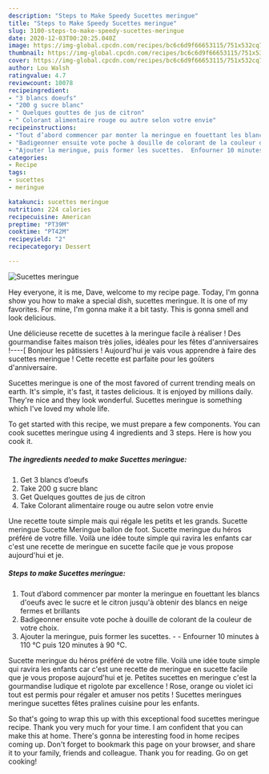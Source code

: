 ```yaml
---
description: "Steps to Make Speedy Sucettes meringue"
title: "Steps to Make Speedy Sucettes meringue"
slug: 3100-steps-to-make-speedy-sucettes-meringue
date: 2020-12-03T00:20:25.040Z
image: https://img-global.cpcdn.com/recipes/bc6c6d9f66653115/751x532cq70/sucettes-meringue-photo-principale-de-la-recette.jpg
thumbnail: https://img-global.cpcdn.com/recipes/bc6c6d9f66653115/751x532cq70/sucettes-meringue-photo-principale-de-la-recette.jpg
cover: https://img-global.cpcdn.com/recipes/bc6c6d9f66653115/751x532cq70/sucettes-meringue-photo-principale-de-la-recette.jpg
author: Lou Walsh
ratingvalue: 4.7
reviewcount: 10078
recipeingredient:
- "3 blancs doeufs"
- "200 g sucre blanc"
- " Quelques gouttes de jus de citron"
- " Colorant alimentaire rouge ou autre selon votre envie"
recipeinstructions:
- "Tout d’abord commencer par monter la meringue en fouettant les blancs d&#39;oeufs avec le sucre et le citron jusqu&#39;à obtenir des blancs en neige fermes et brillants"
- "Badigeonner ensuite vote poche à douille de colorant de la couleur de votre choix."
- "Ajouter la meringue, puis former les sucettes.  Enfourner 10 minutes à 110 °C puis 120 minutes à 90 °C."
categories:
- Recipe
tags:
- sucettes
- meringue

katakunci: sucettes meringue 
nutrition: 224 calories
recipecuisine: American
preptime: "PT39M"
cooktime: "PT42M"
recipeyield: "2"
recipecategory: Dessert

---
```



![Sucettes meringue](https://img-global.cpcdn.com/recipes/bc6c6d9f66653115/751x532cq70/sucettes-meringue-photo-principale-de-la-recette.jpg)

Hey everyone, it is me, Dave, welcome to my recipe page. Today, I'm gonna show you how to make a special dish, sucettes meringue. It is one of my favorites. For mine, I'm gonna make it a bit tasty. This is gonna smell and look delicious.

Une délicieuse recette de sucettes à la meringue facile à réaliser ! Des gourmandise faites maison très jolies, idéales pour les fêtes d&#39;anniversaires !----[ Bonjour les pâtissiers ! Aujourd&#39;hui je vais vous apprendre à faire des sucettes meringue ! Cette recette est parfaite pour les goûters d&#39;anniversaire.

Sucettes meringue is one of the most favored of current trending meals on earth. It's simple, it's fast, it tastes delicious. It is enjoyed by millions daily. They're nice and they look wonderful. Sucettes meringue is something which I've loved my whole life.


To get started with this recipe, we must prepare a few components. You can cook sucettes meringue using 4 ingredients and 3 steps. Here is how you cook it.

<!--inarticleads1-->

##### The ingredients needed to make Sucettes meringue:

1. Get 3 blancs d’oeufs
1. Take 200 g sucre blanc
1. Get  Quelques gouttes de jus de citron
1. Take  Colorant alimentaire rouge ou autre selon votre envie


Une recette toute simple mais qui régale les petits et les grands. Sucette meringue Sucette Meringue ballon de foot. Sucette meringue du héros préféré de votre fille. Voilà une idée toute simple qui ravira les enfants car c&#39;est une recette de meringue en sucette facile que je vous propose aujourd&#39;hui et je. 

<!--inarticleads2-->

##### Steps to make Sucettes meringue:

1. Tout d’abord commencer par monter la meringue en fouettant les blancs d&#39;oeufs avec le sucre et le citron jusqu&#39;à obtenir des blancs en neige fermes et brillants
1. Badigeonner ensuite vote poche à douille de colorant de la couleur de votre choix.
1. Ajouter la meringue, puis former les sucettes. -  - Enfourner 10 minutes à 110 °C puis 120 minutes à 90 °C.


Sucette meringue du héros préféré de votre fille. Voilà une idée toute simple qui ravira les enfants car c&#39;est une recette de meringue en sucette facile que je vous propose aujourd&#39;hui et je. Petites sucettes en meringue c&#39;est la gourmandise ludique et rigolote par excellence ! Rose, orange ou violet ici tout est permis pour régaler et amuser nos petits ! Sucettes meringues meringue sucettes fêtes pralines cuisine pour les enfants. 

So that's going to wrap this up with this exceptional food sucettes meringue recipe. Thank you very much for your time. I am confident that you can make this at home. There's gonna be interesting food in home recipes coming up. Don't forget to bookmark this page on your browser, and share it to your family, friends and colleague. Thank you for reading. Go on get cooking!
